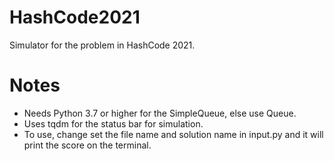 # HashCode2021
Simulator for the problem in HashCode 2021.

# Notes
* Needs Python 3.7 or higher for the SimpleQueue, else use Queue.
* Uses tqdm for the status bar for simulation.
* To use, change set the file name and solution name in input.py and it will print the score on the terminal.